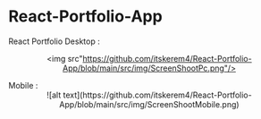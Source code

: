 # React-Portfolio-App
 React Portfolio
 Desktop :
 <br><center>
<img src"https://github.com/itskerem4/React-Portfolio-App/blob/main/src/img/ScreenShootPc.png"/>
</center>
Mobile :
<br><center>
![alt text](https://github.com/itskerem4/React-Portfolio-App/blob/main/src/img/ScreenShootMobile.png)
</center>

